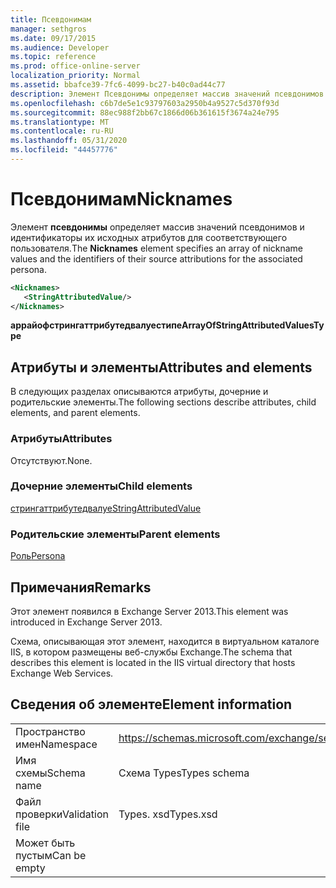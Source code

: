 ```yaml
---
title: Псевдонимам
manager: sethgros
ms.date: 09/17/2015
ms.audience: Developer
ms.topic: reference
ms.prod: office-online-server
localization_priority: Normal
ms.assetid: bbafce39-7fc6-4099-bc27-b40c0ad44c77
description: Элемент Псевдонимы определяет массив значений псевдонимов и идентификаторы их исходных атрибутов для соответствующего пользователя.
ms.openlocfilehash: c6b7de5e1c93797603a2950b4a9527c5d370f93d
ms.sourcegitcommit: 88ec988f2bb67c1866d06b361615f3674a24e795
ms.translationtype: MT
ms.contentlocale: ru-RU
ms.lasthandoff: 05/31/2020
ms.locfileid: "44457776"
---
```

# <a name="nicknames"></a><span data-ttu-id="572ea-103">Псевдонимам</span><span class="sxs-lookup"><span data-stu-id="572ea-103">Nicknames</span></span>

<span data-ttu-id="572ea-104">Элемент **псевдонимы** определяет массив значений псевдонимов и идентификаторы их исходных атрибутов для соответствующего пользователя.</span><span class="sxs-lookup"><span data-stu-id="572ea-104">The **Nicknames** element specifies an array of nickname values and the identifiers of their source attributions for the associated persona.</span></span> 
  
```XML
<Nicknames>
   <StringAttributedValue/>
</Nicknames>
```

<span data-ttu-id="572ea-105">**аррайофстрингаттрибутедвалуестипе**</span><span class="sxs-lookup"><span data-stu-id="572ea-105">**ArrayOfStringAttributedValuesType**</span></span>

## <a name="attributes-and-elements"></a><span data-ttu-id="572ea-106">Атрибуты и элементы</span><span class="sxs-lookup"><span data-stu-id="572ea-106">Attributes and elements</span></span>

<span data-ttu-id="572ea-107">В следующих разделах описываются атрибуты, дочерние и родительские элементы.</span><span class="sxs-lookup"><span data-stu-id="572ea-107">The following sections describe attributes, child elements, and parent elements.</span></span>
  
### <a name="attributes"></a><span data-ttu-id="572ea-108">Атрибуты</span><span class="sxs-lookup"><span data-stu-id="572ea-108">Attributes</span></span>

<span data-ttu-id="572ea-109">Отсутствуют.</span><span class="sxs-lookup"><span data-stu-id="572ea-109">None.</span></span>
  
### <a name="child-elements"></a><span data-ttu-id="572ea-110">Дочерние элементы</span><span class="sxs-lookup"><span data-stu-id="572ea-110">Child elements</span></span>

[<span data-ttu-id="572ea-111">стрингаттрибутедвалуе</span><span class="sxs-lookup"><span data-stu-id="572ea-111">StringAttributedValue</span></span>](stringattributedvalue.md)
  
### <a name="parent-elements"></a><span data-ttu-id="572ea-112">Родительские элементы</span><span class="sxs-lookup"><span data-stu-id="572ea-112">Parent elements</span></span>

[<span data-ttu-id="572ea-113">Роль</span><span class="sxs-lookup"><span data-stu-id="572ea-113">Persona</span></span>](persona.md)
  
## <a name="remarks"></a><span data-ttu-id="572ea-114">Примечания</span><span class="sxs-lookup"><span data-stu-id="572ea-114">Remarks</span></span>

<span data-ttu-id="572ea-115">Этот элемент появился в Exchange Server 2013.</span><span class="sxs-lookup"><span data-stu-id="572ea-115">This element was introduced in Exchange Server 2013.</span></span>
  
<span data-ttu-id="572ea-116">Схема, описывающая этот элемент, находится в виртуальном каталоге IIS, в котором размещены веб-службы Exchange.</span><span class="sxs-lookup"><span data-stu-id="572ea-116">The schema that describes this element is located in the IIS virtual directory that hosts Exchange Web Services.</span></span>
  
## <a name="element-information"></a><span data-ttu-id="572ea-117">Сведения об элементе</span><span class="sxs-lookup"><span data-stu-id="572ea-117">Element information</span></span>

|||
|:-----|:-----|
|<span data-ttu-id="572ea-118">Пространство имен</span><span class="sxs-lookup"><span data-stu-id="572ea-118">Namespace</span></span>  <br/> |https://schemas.microsoft.com/exchange/services/2006/types  <br/> |
|<span data-ttu-id="572ea-119">Имя схемы</span><span class="sxs-lookup"><span data-stu-id="572ea-119">Schema name</span></span>  <br/> |<span data-ttu-id="572ea-120">Схема Types</span><span class="sxs-lookup"><span data-stu-id="572ea-120">Types schema</span></span>  <br/> |
|<span data-ttu-id="572ea-121">Файл проверки</span><span class="sxs-lookup"><span data-stu-id="572ea-121">Validation file</span></span>  <br/> |<span data-ttu-id="572ea-122">Types. xsd</span><span class="sxs-lookup"><span data-stu-id="572ea-122">Types.xsd</span></span>  <br/> |
|<span data-ttu-id="572ea-123">Может быть пустым</span><span class="sxs-lookup"><span data-stu-id="572ea-123">Can be empty</span></span>  <br/> ||
   

